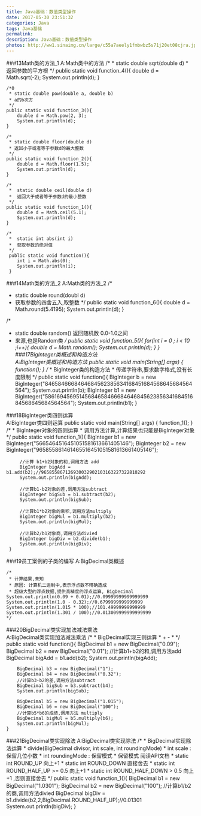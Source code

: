 ```yaml
---
title: Java基础：数值类型操作
date: 2017-05-30 23:51:32
categories: Java
tags: Java基础
permalink:
description: Java基础：数值类型操作
photos: http://ww1.sinaimg.cn/large/c55a7aeely1fmbwbz5s71j20et08cjra.jpg
---
```

###13Math类的方法_1
   A:Math类中的方法
   /*
   	 * static double sqrt(double d)
   	 * 返回参数的平方根
   	 */
   	public static void function_4(){
   		double d = Math.sqrt(-2);
   		System.out.println(d);
   	}
   	
   	/*0
   	 * static double pow(double a, double b)
   	 * a的b次方
   	 */
   	public static void function_3(){
   		double d = Math.pow(2, 3);
   		System.out.println(d);
   	}
   	
   	/*
   	 * static double floor(double d)
   	 * 返回小于或者等于参数d的最大整数
   	 */
   	public static void function_2(){
   		double d = Math.floor(1.5);
   		System.out.println(d);
   	}
   	
   	/*
   	 *  static double ceil(double d)
   	 *  返回大于或者等于参数d的最小整数
   	 */
   	public static void function_1(){
   		double d = Math.ceil(5.1);
   		System.out.println(d);
   	}
   	
   	/*
   	 *  static int abs(int i)
   	 *  获取参数的绝对值
   	 */
   	 public static void function(){
   		int i = Math.abs(0);
   		System.out.println(i);
   	 }

###14Math类的方法_2
 A:Math类的方法_2
  /*
   *  static double round(doubl d)
   *  获取参数的四舍五入,取整数
   */
  public static void function_6(){
  	double d = Math.round(5.4195);
  	System.out.println(d);
  }
  
  /*
   *  static double random() 返回随机数 0.0-1.0之间
   *  来源,也是Random类
   */
  public static void function_5(){
  	for(int i = 0 ; i < 10 ;i++){
  		double d = Math.random();
  		System.out.println(d);
  	}
  }
###17BigInteger类概述和构造方法   
 A:BigInteger类概述和构造方法
   public static void main(String[] args) {
   		function();
   	}
    /*
   	 * BigInteger类的构造方法
   	 * 传递字符串,要求数字格式,没有长度限制
   	 */
   	public static void function(){
   		BigInteger b = new BigInteger("8465846668464684562385634168451684568645684564564");
   		System.out.println(b);
   		BigInteger b1 = new BigInteger("5861694569514568465846668464684562385634168451684568645684564564");
   		System.out.println(b1);
   	}

###18BigInteger类四则运算  
 A:BigInteger类四则运算
    public static void main(String[] args) {
   		function_1();
   	}
	/*
	 * BigInteger对象的四则运算
	 * 调用方法计算,计算结果也只能是BigInteger对象
	 */
	 public static void function_1(){
		 BigInteger b1 = new BigInteger("5665464516451051581613661405146");
		 BigInteger b2 = new BigInteger("965855861461465516451051581613661405146");
		 
		 //计算 b1+b2对象的和,调用方法 add
		 BigInteger bigAdd = b1.add(b2);//965855867126930032902103163227322810292
		 System.out.println(bigAdd);
		 
		 //计算b1-b2对象的差,调用方法subtract
		 BigInteger bigSub = b1.subtract(b2);
		 System.out.println(bigSub);
		 
		 //计算b1*b2对象的乘积,调用方法multiply
		 BigInteger bigMul = b1.multiply(b2);
		 System.out.println(bigMul);
		 
		 //计算b2/b1对象商,调用方法divied
		 BigInteger bigDiv = b2.divide(b1);
		 System.out.println(bigDiv);
	 }

###19员工案例的子类的编写
 A:BigDecimal类概述 
    
    /*
     * 计算结果,未知
     * 原因: 计算机二进制中,表示浮点数不精确造成
     * 超级大型的浮点数据,提供高精度的浮点运算, BigDecimal
    System.out.println(0.09 + 0.01);//0.09999999999999999
    System.out.println(1.0 - 0.32);//0.6799999999999999
    System.out.println(1.015 * 100);//101.49999999999999
    System.out.println(1.301 / 100);//0.013009999999999999 
    */

###20BigDecimal类实现加法减法乘法  
 A:BigDecimal类实现加法减法乘法
  /*
  	 *  BigDecimal实现三则运算
  	 *  + - *
  	 */
  	public static void function(){
  		BigDecimal b1 =  new BigDecimal("0.09");
  		BigDecimal b2 =  new BigDecimal("0.01");
  		//计算b1+b2的和,调用方法add
  		BigDecimal bigAdd = b1.add(b2);
  		System.out.println(bigAdd);
  		
  		BigDecimal b3 = new BigDecimal("1");
  		BigDecimal b4 = new BigDecimal("0.32");
  		//计算b3-b2的差,调用方法subtract
  		BigDecimal bigSub = b3.subtract(b4);
  		System.out.println(bigSub);
  		
  		BigDecimal b5 = new BigDecimal("1.015");
  		BigDecimal b6 = new BigDecimal("100");
  		//计算b5*b6的成绩,调用方法 multiply
  		BigDecimal bigMul = b5.multiply(b6);
  		System.out.println(bigMul);
  	}

###21BigDecimal类实现除法
	 A:BigDecimal类实现除法
	 /*
	  * BigDecimal实现除法运算
	  * divide(BigDecimal divisor, int scale, int roundingMode) 
	  * int scale : 保留几位小数
	  * int roundingMode : 保留模式
	  * 保留模式 阅读API文档
	  *   static int ROUND_UP  向上+1
	  *   static int ROUND_DOWN 直接舍去
	  *   static int ROUND_HALF_UP  >= 0.5 向上+1
	  *   static int ROUND_HALF_DOWN   > 0.5 向上+1 ,否则直接舍去
	  */
	 public static void function_1(){
	 	BigDecimal b1 = new BigDecimal("1.0301");
	 	BigDecimal b2 = new BigDecimal("100");
	 	//计算b1/b2的商,调用方法divied
	 	BigDecimal bigDiv = b1.divide(b2,2,BigDecimal.ROUND_HALF_UP);//0.01301
	 	System.out.println(bigDiv);
	 }
